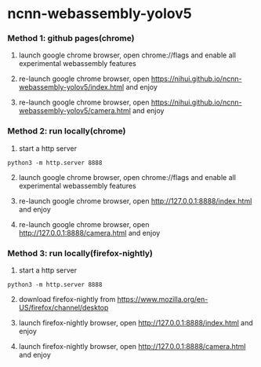 # ncnn-webassembly-yolov5

### Method 1: github pages(chrome)

1. launch google chrome browser, open chrome://flags and enable all experimental webassembly features

2. re-launch google chrome browser, open https://nihui.github.io/ncnn-webassembly-yolov5/index.html and enjoy

3. re-launch google chrome browser, open https://nihui.github.io/ncnn-webassembly-yolov5/camera.html and enjoy

### Method 2: run locally(chrome)

1. start a http server
```
python3 -m http.server 8888
```

2. launch google chrome browser, open chrome://flags and enable all experimental webassembly features

3. re-launch google chrome browser, open http://127.0.0.1:8888/index.html and enjoy

4. re-launch google chrome browser, open http://127.0.0.1:8888/camera.html and enjoy

### Method 3: run locally(firefox-nightly)

1. start a http server
```
python3 -m http.server 8888
```

2. download firefox-nightly from https://www.mozilla.org/en-US/firefox/channel/desktop

3. launch firefox-nightly browser, open http://127.0.0.1:8888/index.html and enjoy

4. launch firefox-nightly browser, open http://127.0.0.1:8888/camera.html and enjoy
